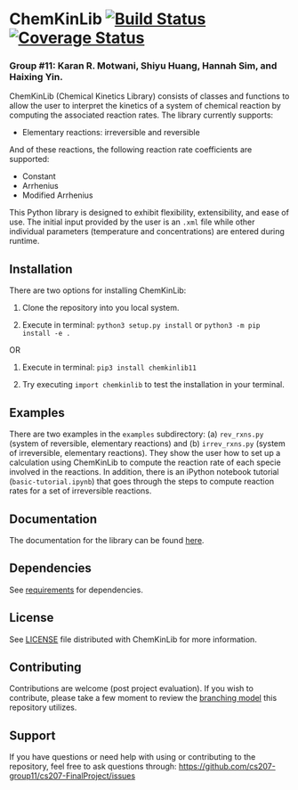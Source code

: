 ChemKinLib [![Build Status](https://travis-ci.org/cs207-group11/cs207-FinalProject.svg?branch=master)](https://travis-ci.org/cs207-group11/cs207-FinalProject.svg?branch=master) [![Coverage Status](https://coveralls.io/repos/github/cs207-group11/cs207-FinalProject/badge.svg?branch=master)](https://coveralls.io/github/cs207-group11/cs207-FinalProject?branch=master)
===================

### Group #11: Karan R. Motwani, Shiyu Huang, Hannah Sim, and Haixing Yin.

ChemKinLib (Chemical Kinetics Library) consists of classes and functions to allow the user to interpret the kinetics of a system of chemical reaction by computing the associated reaction rates. The library currently supports:

- Elementary reactions: irreversible and reversible

And of these reactions, the following reaction rate coefficients are supported:
- Constant
- Arrhenius
- Modified Arrhenius

This Python library is designed to exhibit flexibility, extensibility, and ease of use. The initial input provided by the user is an `.xml` file while other individual parameters (temperature and concentrations) are entered during runtime.

## Installation
There are two options for installing ChemKinLib:

1) Clone the repository into you local system.

2) Execute in terminal: `python3 setup.py install` or `python3 -m pip install -e .`

OR

1) Execute in terminal: `pip3 install chemkinlib11`

2) Try executing `import chemkinlib` to test the installation in your terminal.

## Examples
There are two examples in the `examples` subdirectory: (a) `rev_rxns.py` (system of reversible, elementary reactions) and (b) `irrev_rxns.py` (system of irreversible, elementary reactions). They show the user how to set up a calculation using ChemKinLib to compute the reaction rate of each specie involved in the reactions. In addition, there is an iPython notebook tutorial (`basic-tutorial.ipynb`) that goes through the steps to compute reaction rates for a set of irreversible reactions.

## Documentation
The documentation for the library can be found [here](https://github.com/cs207-group11/cs207-FinalProject/blob/master/CS207_Documentation.pdf).

## Dependencies
See [requirements](https://github.com/cs207-group11/cs207-FinalProject/blob/master/requirements.txt) for dependencies.

## License
See [LICENSE](https://github.com/cs207-group11/cs207-FinalProject/blob/master/LICENSE) file distributed with ChemKinLib for more information.

## Contributing
Contributions are welcome (post project evaluation). If you wish to contribute, please take a few moment to review the [branching model](http://nvie.com/posts/a-successful-git-branching-model/) this repository utilizes.

## Support
If you have questions or need help with using or contributing to the repository, feel free to ask questions through: https://github.com/cs207-group11/cs207-FinalProject/issues
